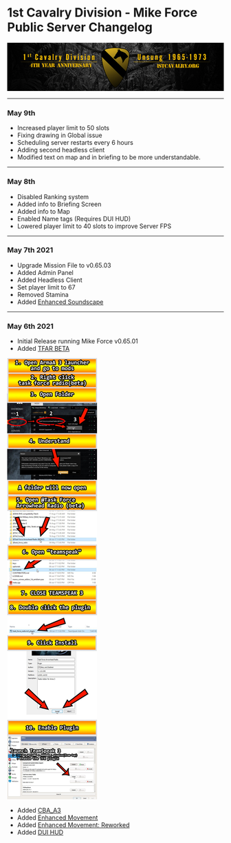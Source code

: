 # 1st Cavalry Division - Mike Force Public Server Changelog

[![1Cav-Anniversary-logo](/assets/alt_1stCAV.png)](https://1stcavalry.org)

***

### May 9th
+ Increased player limit to 50 slots
+ Fixing drawing in Global issue
+ Scheduling server restarts every 6 hours
+ Adding second headless client
+ Modified text on map and in briefing to be more understandable.

***

### May 8th
+ Disabled Ranking system
+ Added info to Briefing Screen
+ Added info to Map
+ Enabled Name tags (Requires DUI HUD)
+ Lowered player limit to 40 slots to improve Server FPS

***

### May 7th 2021
+ Upgrade Mission File to v0.65.03
+ Added Admin Panel
+ Added Headless Client
+ Set player limit to 67
+ Removed Stamina
+ Added [Enhanced Soundscape](https://steamcommunity.com/sharedfiles/filedetails/?id=825179978)

***

### May 6th 2021
+ Initial Release running Mike Force v0.65.01
+ Added [TFAR BETA](https://steamcommunity.com/sharedfiles/filedetails/?id=894678801)

![TFAR TS Install Infographic](/assets/tfar-ts-install.jpg)

+ Added [CBA_A3](https://steamcommunity.com/workshop/filedetails/?id=450814997)
+ Added [Enhanced Movement](https://steamcommunity.com/workshop/filedetails/?id=333310405)
+ Added [Enhanced Movement: Reworked](https://steamcommunity.com/sharedfiles/filedetails/?id=2034363662)
+ Added [DUI HUD](https://steamcommunity.com/workshop/filedetails/?id=1638341685)
